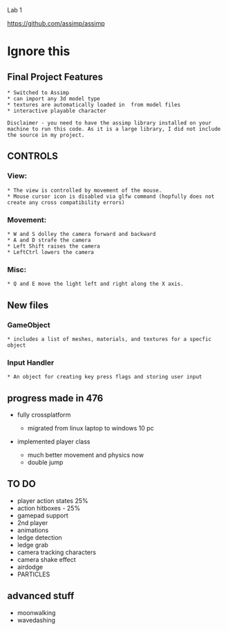 Lab 1

https://github.com/assimp/assimp





Ignore this
=====

## Final Project Features ##
    * Switched to Assimp
    * can import any 3d model type
    * textures are automatically loaded in  from model files
    * interactive playable character

    Disclaimer - you need to have the assimp library installed on your machine to run this code. As it is a large library, I did not include the source in my project.

## CONTROLS ##

### View: ###
    * The view is controlled by movement of the mouse.
    * Mouse cursor icon is disabled via glfw command (hopfully does not create any cross compatibility errors)

### Movement: ###
    * W and S dolley the camera forward and backward
    * A and D strafe the camera
    * Left Shift raises the camera
    * LeftCtrl lowers the camera

### Misc: ###
    * Q and E move the light left and right along the X axis.

## New files ##

### GameObject ###
    * includes a list of meshes, materials, and textures for a specfic object

### Input Handler ###
    * An object for creating key press flags and storing user input


## progress made in 476 ##
* fully crossplatform
    - migrated from linux laptop to windows 10 pc

* implemented player class
    - much better movement and physics now
    - double jump

## TO DO ##
* player action states 25%
* action hitboxes - 25% 
* gamepad support
* 2nd player
* animations
* ledge detection
* ledge grab
* camera tracking characters
* camera shake effect
* airdodge
* PARTICLES

## advanced stuff ##
* moonwalking
* wavedashing